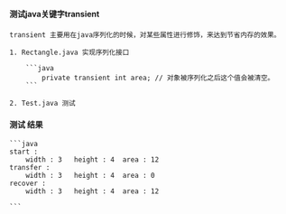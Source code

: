 #### 测试java关键字transient

    transient 主要用在java序列化的时候，对某些属性进行修饰，来达到节省内存的效果。

    1. Rectangle.java 实现序列化接口

        ```java
            private transient int area; // 对象被序列化之后这个值会被清空。
        ```

    2. Test.java 测试
#### 测试 结果

    ```java
    start : 
	    width : 3	height : 4	area : 12
    transfer : 
	    width : 3	height : 4	area : 0
    recover : 
	    width : 3	height : 4	area : 12

    ```
